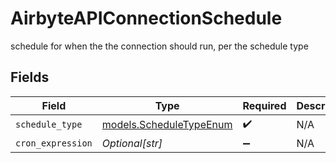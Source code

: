 # AirbyteAPIConnectionSchedule

schedule for when the the connection should run, per the schedule type


## Fields

| Field                                                    | Type                                                     | Required                                                 | Description                                              |
| -------------------------------------------------------- | -------------------------------------------------------- | -------------------------------------------------------- | -------------------------------------------------------- |
| `schedule_type`                                          | [models.ScheduleTypeEnum](../models/scheduletypeenum.md) | :heavy_check_mark:                                       | N/A                                                      |
| `cron_expression`                                        | *Optional[str]*                                          | :heavy_minus_sign:                                       | N/A                                                      |
